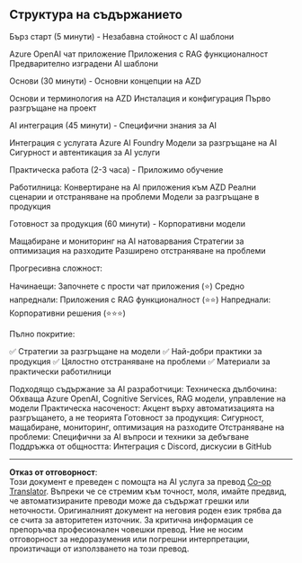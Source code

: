 <!--
CO_OP_TRANSLATOR_METADATA:
{
  "original_hash": "f043362c5ed91c41a815609e4f16bd48",
  "translation_date": "2025-09-12T22:58:30+00:00",
  "source_file": "course-outline.md",
  "language_code": "bg"
}
-->
## Структура на съдържанието

Бърз старт (5 минути) - Незабавна стойност с AI шаблони

Azure OpenAI чат приложение
Приложения с RAG функционалност
Предварително изградени AI шаблони

Основи (30 минути) - Основни концепции на AZD

Основи и терминология на AZD
Инсталация и конфигурация
Първо разгръщане на проект

AI интеграция (45 минути) - Специфични знания за AI

Интеграция с услугата Azure AI Foundry
Модели за разгръщане на AI
Сигурност и автентикация за AI услуги

Практическа работа (2-3 часа) - Приложимо обучение

Работилница: Конвертиране на AI приложения към AZD
Реални сценарии и отстраняване на проблеми
Модели за разгръщане в продукция

Готовност за продукция (60 минути) - Корпоративни модели

Мащабиране и мониторинг на AI натоварвания
Стратегии за оптимизация на разходите
Разширено отстраняване на проблеми

Прогресивна сложност:

Начинаещи: Започнете с прости чат приложения (⭐)
Средно напреднали: Приложения с RAG функционалност (⭐⭐)
Напреднали: Корпоративни решения (⭐⭐⭐)

Пълно покритие:

✅ Стратегии за разгръщане на модели
✅ Най-добри практики за продукция
✅ Цялостно отстраняване на проблеми
✅ Материали за практически работилници

Подходящо съдържание за AI разработчици:
Техническа дълбочина: Обхваща Azure OpenAI, Cognitive Services, RAG модели, управление на модели
Практическа насоченост: Акцент върху автоматизацията на разгръщането, а не теорията
Готовност за продукция: Сигурност, мащабиране, мониторинг, оптимизация на разходите
Отстраняване на проблеми: Специфични за AI въпроси и техники за дебъгване
Поддръжка от общността: Интеграция с Discord, дискусии в GitHub

---

**Отказ от отговорност**:  
Този документ е преведен с помощта на AI услуга за превод [Co-op Translator](https://github.com/Azure/co-op-translator). Въпреки че се стремим към точност, моля, имайте предвид, че автоматизираните преводи може да съдържат грешки или неточности. Оригиналният документ на неговия роден език трябва да се счита за авторитетен източник. За критична информация се препоръчва професионален човешки превод. Ние не носим отговорност за недоразумения или погрешни интерпретации, произтичащи от използването на този превод.